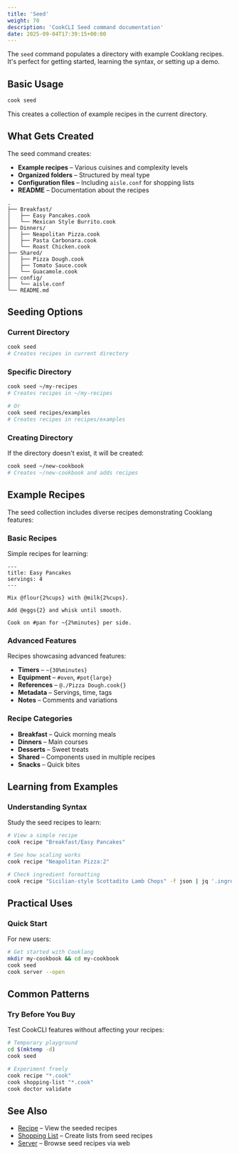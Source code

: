 ```yaml
---
title: 'Seed'
weight: 70
description: 'CookCLI Seed command documentation'
date: 2025-09-04T17:39:15+00:00
---
```



The `seed` command populates a directory with example Cooklang recipes. It's perfect for getting started, learning the syntax, or setting up a demo.

## Basic Usage

```bash
cook seed
```

This creates a collection of example recipes in the current directory.

## What Gets Created

The seed command creates:

* **Example recipes** – Various cuisines and complexity levels
* **Organized folders** – Structured by meal type
* **Configuration files** – Including `aisle.conf` for shopping lists
* **README** – Documentation about the recipes

```
.
├── Breakfast/
│   ├── Easy Pancakes.cook
│   └── Mexican Style Burrito.cook
├── Dinners/
│   ├── Neapolitan Pizza.cook
│   ├── Pasta Carbonara.cook
│   └── Roast Chicken.cook
├── Shared/
│   ├── Pizza Dough.cook
│   ├── Tomato Sauce.cook
│   └── Guacamole.cook
├── config/
│   └── aisle.conf
└── README.md
```

## Seeding Options

### Current Directory

```bash
cook seed
# Creates recipes in current directory
```

### Specific Directory

```bash
cook seed ~/my-recipes
# Creates recipes in ~/my-recipes

# Or
cook seed recipes/examples
# Creates recipes in recipes/examples
```

### Creating Directory

If the directory doesn't exist, it will be created:

```bash
cook seed ~/new-cookbook
# Creates ~/new-cookbook and adds recipes
```

## Example Recipes

The seed collection includes diverse recipes demonstrating Cooklang features:

### Basic Recipes

Simple recipes for learning:

```cooklang
---
title: Easy Pancakes
servings: 4
---

Mix @flour{2%cups} with @milk{2%cups}.

Add @eggs{2} and whisk until smooth.

Cook on #pan for ~{2%minutes} per side.
```

### Advanced Features

Recipes showcasing advanced features:

* **Timers** – `~{30%minutes}`
* **Equipment** – `#oven`, `#pot{large}`
* **References** – `@./Pizza Dough.cook{}`
* **Metadata** – Servings, time, tags
* **Notes** – Comments and variations

### Recipe Categories

* **Breakfast** – Quick morning meals
* **Dinners** – Main courses
* **Desserts** – Sweet treats
* **Shared** – Components used in multiple recipes
* **Snacks** – Quick bites

## Learning from Examples

### Understanding Syntax

Study the seed recipes to learn:

```bash
# View a simple recipe
cook recipe "Breakfast/Easy Pancakes"

# See how scaling works
cook recipe "Neapolitan Pizza:2"

# Check ingredient formatting
cook recipe "Sicilian-style Scottadito Lamb Chops" -f json | jq '.ingredients'
```

## Practical Uses

### Quick Start

For new users:

```bash
# Get started with Cooklang
mkdir my-cookbook && cd my-cookbook
cook seed
cook server --open
```

## Common Patterns

### Try Before You Buy

Test CookCLI features without affecting your recipes:

```bash
# Temporary playground
cd $(mktemp -d)
cook seed

# Experiment freely
cook recipe "*.cook"
cook shopping-list "*.cook"
cook doctor validate
```

## See Also

* [Recipe](recipe.md) – View the seeded recipes
* [Shopping List](shopping-list.md) – Create lists from seed recipes
* [Server](server.md) – Browse seed recipes via web
